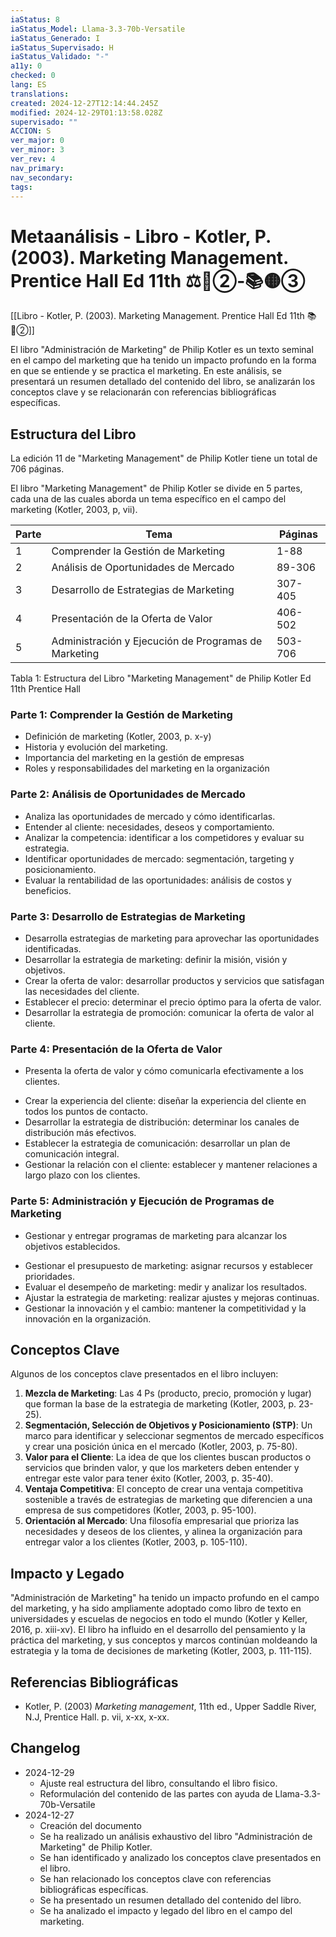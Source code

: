 ```yaml
---
iaStatus: 8
iaStatus_Model: Llama-3.3-70b-Versatile
iaStatus_Generado: I
iaStatus_Supervisado: H
iaStatus_Validado: "-"
a11y: 0
checked: 0
lang: ES
translations: 
created: 2024-12-27T12:14:44.245Z
modified: 2024-12-29T01:13:58.028Z
supervisado: ""
ACCION: S
ver_major: 0
ver_minor: 3
ver_rev: 4
nav_primary: 
nav_secondary: 
tags:
---
```

# Metaanálisis - Libro - Kotler, P. (2003). Marketing Management. Prentice Hall Ed 11th ⚖️🔴②-📚🟡③

[[Libro - Kotler, P. (2003). Marketing Management. Prentice Hall Ed 11th 📚🔴②]]

El libro "Administración de Marketing" de Philip Kotler es un texto seminal en el campo del marketing que ha tenido un impacto profundo en la forma en que se entiende y se practica el marketing. En este análisis, se presentará un resumen detallado del contenido del libro, se analizarán los conceptos clave y se relacionarán con referencias bibliográficas específicas.

## Estructura del Libro

La edición 11 de "Marketing Management" de Philip Kotler tiene un total de 706 páginas.

El libro "Marketing Management" de Philip Kotler se divide en 5 partes, cada una de las cuales aborda un tema específico en el campo del marketing (Kotler, 2003, p, vii).

| Parte | Tema                                                 | Páginas |
| ----- | ---------------------------------------------------- | ------- |
| 1     | Comprender la Gestión de Marketing                   | 1-88    |
| 2     | Análisis de Oportunidades de Mercado                 | 89-306  |
| 3     | Desarrollo de Estrategias de Marketing               | 307-405 |
| 4     | Presentación de la Oferta de Valor                   | 406-502 |
| 5     | Administración y Ejecución de Programas de Marketing | 503-706 |
Tabla 1: Estructura del Libro "Marketing Management" de Philip Kotler Ed 11th Prentice Hall

### Parte 1: Comprender la Gestión de Marketing

- Definición de marketing (Kotler, 2003, p. x-y)
- Historia y evolución del marketing.
- Importancia del marketing en la gestión de empresas
- Roles y responsabilidades del marketing en la organización
### Parte 2: Análisis de Oportunidades de Mercado

- Analiza las oportunidades de mercado y cómo identificarlas.
- Entender al cliente: necesidades, deseos y comportamiento.
- Analizar la competencia: identificar a los competidores y evaluar su estrategia.
- Identificar oportunidades de mercado: segmentación, targeting y posicionamiento.
- Evaluar la rentabilidad de las oportunidades: análisis de costos y beneficios.
### Parte 3: Desarrollo de Estrategias de Marketing

- Desarrolla estrategias de marketing para aprovechar las oportunidades identificadas.
- Desarrollar la estrategia de marketing: definir la misión, visión y objetivos.
- Crear la oferta de valor: desarrollar productos y servicios que satisfagan las necesidades del cliente.
- Establecer el precio: determinar el precio óptimo para la oferta de valor.
- Desarrollar la estrategia de promoción: comunicar la oferta de valor al cliente.

### Parte 4: Presentación de la Oferta de Valor

* Presenta la oferta de valor y cómo comunicarla efectivamente a los clientes.
- Crear la experiencia del cliente: diseñar la experiencia del cliente en todos los puntos de contacto.
- Desarrollar la estrategia de distribución: determinar los canales de distribución más efectivos.
- Establecer la estrategia de comunicación: desarrollar un plan de comunicación integral.
- Gestionar la relación con el cliente: establecer y mantener relaciones a largo plazo con los clientes.
### Parte 5: Administración y Ejecución de Programas de Marketing

* Gestionar y entregar programas de marketing para alcanzar los objetivos establecidos.
- Gestionar el presupuesto de marketing: asignar recursos y establecer prioridades.
- Evaluar el desempeño de marketing: medir y analizar los resultados.
- Ajustar la estrategia de marketing: realizar ajustes y mejoras continuas.
- Gestionar la innovación y el cambio: mantener la competitividad y la innovación en la organización.
## Conceptos Clave

Algunos de los conceptos clave presentados en el libro incluyen:

1. **Mezcla de Marketing**: Las 4 Ps (producto, precio, promoción y lugar) que forman la base de la estrategia de marketing (Kotler, 2003, p. 23-25).
2. **Segmentación, Selección de Objetivos y Posicionamiento (STP)**: Un marco para identificar y seleccionar segmentos de mercado específicos y crear una posición única en el mercado (Kotler, 2003, p. 75-80).
3. **Valor para el Cliente**: La idea de que los clientes buscan productos o servicios que brinden valor, y que los marketers deben entender y entregar este valor para tener éxito (Kotler, 2003, p. 35-40).
4. **Ventaja Competitiva**: El concepto de crear una ventaja competitiva sostenible a través de estrategias de marketing que diferencien a una empresa de sus competidores (Kotler, 2003, p. 95-100).
5. **Orientación al Mercado**: Una filosofía empresarial que prioriza las necesidades y deseos de los clientes, y alinea la organización para entregar valor a los clientes (Kotler, 2003, p. 105-110).
## Impacto y Legado

"Administración de Marketing" ha tenido un impacto profundo en el campo del marketing, y ha sido ampliamente adoptado como libro de texto en universidades y escuelas de negocios en todo el mundo (Kotler y Keller, 2016, p. xiii-xv). El libro ha influido en el desarrollo del pensamiento y la práctica del marketing, y sus conceptos y marcos continúan moldeando la estrategia y la toma de decisiones de marketing (Kotler, 2003, p. 111-115).
## Referencias Bibliográficas

* Kotler, P. (2003) _Marketing management_, 11th ed., Upper Saddle River, N.J, Prentice Hall. p. vii, x-xx, x-xx.
## Changelog

* 2024-12-29
	* Ajuste real estructura del libro, consultando el libro fisico.
	* Reformulación del contenido de las partes con ayuda de Llama-3.3-70b-Versatile
* 2024-12-27
	* Creación del documento
	* Se ha realizado un análisis exhaustivo del libro "Administración de Marketing" de Philip Kotler.
	* Se han identificado y analizado los conceptos clave presentados en el libro.
	* Se han relacionado los conceptos clave con referencias bibliográficas específicas.
	* Se ha presentado un resumen detallado del contenido del libro.
	* Se ha analizado el impacto y legado del libro en el campo del marketing.